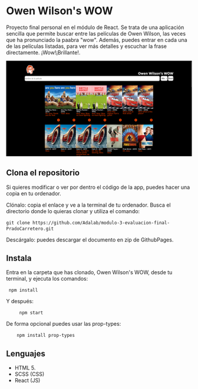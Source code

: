 # Owen Wilson's WOW

Proyecto final personal en el módulo de React. Se trata de una aplicación sencilla que permite buscar entre las películas de Owen Wilson, las veces que ha pronunciado la paabra "wow". Además, puedes entrar en cada una de las películas listadas, para ver más detalles y escuchar la frase directamente. ¡Wow!¡Brillante!.

![Página Owns](./src/images/Screenshot.png)

## Clona el repositorio

Si quieres modificar o ver por dentro el código de la app, puedes hacer una copia en tu ordenador.

Clónalo: copia el enlace y ve a la terminal de tu ordenador. Busca el directorio donde lo quieras clonar y utiliza el comando:

    git clone https://github.com/Adalab/modulo-3-evaluacion-final-PradoCarretero.git

Descárgalo: puedes descargar el documento en zip de GithubPages.

## Instala

Entra en la carpeta que has clonado, Owen Wilson's WOW, desde tu terminal, y ejecuta los comandos:

     npm install

Y después:

         npm start

De forma opcional puedes usar las prop-types:

        npm install prop-types

## Lenguajes

- HTML 5.
- SCSS (CSS)
- React (JS)
